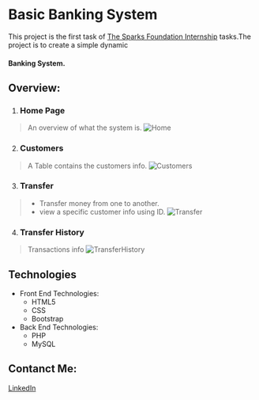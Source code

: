 # Basic Banking System
This project is the first task of [The Sparks Foundation Internship](https://www.thesparksfoundationsingapore.org/) tasks.The project is to create a simple dynamic 
#### Banking System.
 ## Overview:
  1. ### Home Page
   > An overview of what the system is.
   ![Home](https://user-images.githubusercontent.com/78312680/208903964-7c5d4e14-ffee-4a21-b7b3-c7b6fa402c12.jpeg)
 2. ### Customers
   > A Table contains the customers info.
   ![Customers](https://user-images.githubusercontent.com/78312680/208904538-58f85de5-130a-4beb-9442-11bf65626a42.jpeg)

 3. ### Transfer
   > * Transfer money from one to another.
   > * view a specific customer info using ID.
   ![Transfer](https://user-images.githubusercontent.com/78312680/208904646-849af737-706c-424a-818a-60cb89a9f017.jpeg)

 4. ### Transfer History
   > Transactions info 
   ![TransferHistory](https://user-images.githubusercontent.com/78312680/208904719-1eb2e9cc-54e6-4845-97db-1f93ff207c81.jpeg)
   
  ## Technologies
   * Front End Technologies:  
     * HTML5
     * CSS
     * Bootstrap
   * Back End Technologies: 
     * PHP 
     * MySQL
 
 ## Contanct Me:
 [LinkedIn](https://www.linkedin.com/in/alaaelsanteel/)
 
